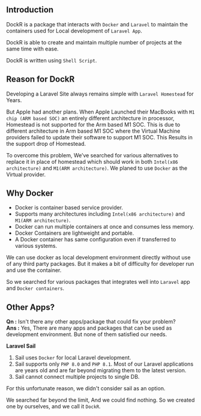 ## Introduction

DockR is a package that interacts with `Docker` and `Laravel` to maintain the containers used for Local development of `Laravel App`.

DockR is able to create and maintain multiple number of projects at the same time with ease.

DockR is written using `Shell Script`.

## Reason for DockR
Developing a Laravel Site always remains simple with `Laravel Homestead` for Years.

But Apple had another plans.
When Apple Launched their MacBooks with `M1 chip (ARM based SOC)` an entirely different architecture in processor, Homestead is not supported for the Arm based M1 SOC.
This is due to different architecture in Arm based M1 SOC where the Virtual Machine providers failed to update their software to support M1 SOC. This Results in the support drop of Homestead.

To overcome this problem, We’ve searched for various alternatives to replace it in place of homestead which should work in both `Intel(x86 architecture)` and `M1(ARM architecture)`.
We planed to use `Docker` as the Virtual provider.

## Why Docker

- Docker is container based service provider. 
- Supports many architectures including `Intel(x86 architecture)` and `M1(ARM architecture)`.
- Docker can run multiple containers at once and consumes less memory.
- Docker Containers are lightweight and portable.
- A Docker container has same configuration even if transferred to various systems.

We can use docker as local development environment directly without use of any third party packages.
But it makes a bit of difficulty for developer run and use the container.

So we searched for various packages that integrates well into `Laravel` app and `Docker containers`.

## Other Apps?

**Qn :** Isn't there any other apps/package that could fix your problem?
<br>
**Ans :** Yes, There are many apps and packages that can be used as development environment. But none of them satisfied our needs.

**Laravel Sail**
1. Sail uses `Docker` for local Laravel development. 
2. Sail supports only `PHP 8.0` and `PHP 8.1`. Most of our Laravel applications are years old and are far beyond migrating them to the latest version.
3. Sail cannot connect multiple projects to single DB.

For this unfortunate reason, we didn't consider sail as an option.

We searched far beyond the limit, And we could find nothing. So we created one by ourselves, and we call it `DockR`.
